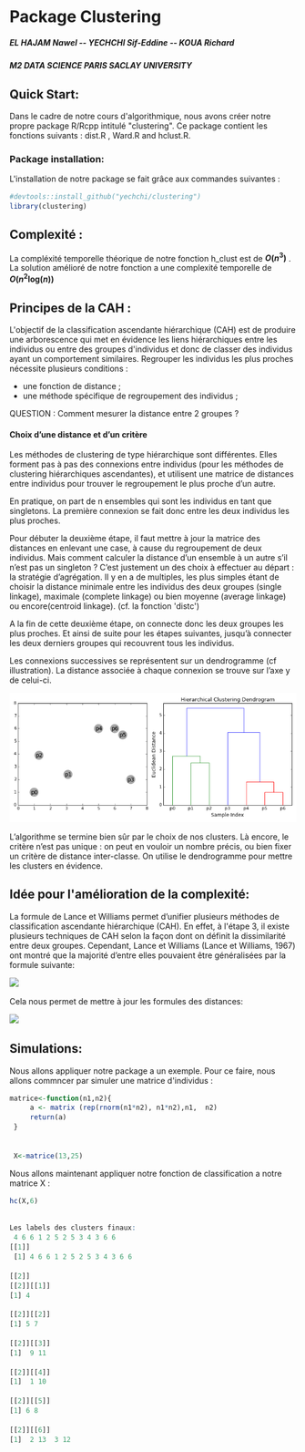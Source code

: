 # Package Clustering

##### EL HAJAM Nawel -- YECHCHI Sif-Eddine -- KOUA Richard

##### M2 DATA SCIENCE PARIS SACLAY UNIVERSITY



## Quick Start:

Dans le cadre de notre cours d'algorithmique, nous avons créer notre propre package R/Rcpp intitulé "clustering".
Ce package contient les fonctions suivants : dist.R , Ward.R and hclust.R.

### Package installation:

L'installation de notre package se fait grâce aux commandes suivantes : 


``` r
#devtools::install_github("yechchi/clustering")
library(clustering)
```

## Complexité :


La compléxité temporelle théorique de notre fonction h_clust est de  ***O*(*n*<sup>3</sup>)** .
La solution amélioré de notre fonction a une complexité temporelle de ***O*(*n*<sup>2</sup>log(*n*))** 

## Principes de la CAH : 

L'objectif de la classification ascendante hiérarchique (CAH) est de produire une arborescence qui met en évidence les liens hiérarchiques entre les individus ou entre des groupes d'individus et donc de classer des individus ayant un comportement similaires.
 Regrouper les individus les plus proches nécessite plusieurs conditions :
-  une fonction de distance ;
-  une méthode spécifique de regroupement des individus ;

QUESTION : Comment mesurer la  distance  entre 2 groupes ?

#### Choix d’une distance et d’un critère

Les méthodes de clustering de type hiérarchique sont différentes. Elles forment pas à pas des connexions entre individus (pour les méthodes de clustering hiérarchiques ascendantes), et utilisent une matrice de distances entre individus pour trouver le regroupement le plus proche d’un autre.

En pratique, on part de n ensembles qui sont les individus en tant que singletons. La première connexion se fait donc entre les deux individus les plus proches.

Pour débuter la deuxième étape, il faut mettre à jour la matrice des distances en enlevant une case, à cause du regroupement de deux individus. 
Mais comment calculer la distance d’un ensemble à un autre s’il n’est pas un singleton ? C’est justement un des choix à effectuer au départ : la stratégie d’agrégation. Il y en a de multiples, les plus simples étant de choisir la distance minimale entre les individus des deux groupes (single linkage), maximale (complete linkage) ou bien moyenne (average linkage) ou encore(centroid linkage). (cf. la fonction 'distc')

A la fin de cette deuxième étape, on connecte donc les deux groupes les plus proches. Et ainsi de suite pour les étapes suivantes, jusqu’à connecter les deux derniers groupes qui recouvrent tous les individus.

Les connexions successives se représentent sur un dendrogramme (cf illustration). La distance associée à chaque connexion se trouve sur l’axe y de celui-ci.

![](hierarchical.gif)

L’algorithme se termine bien sûr par le choix de nos clusters. Là encore, le critère n’est pas unique : on peut en vouloir un nombre précis, ou bien fixer un critère de distance inter-classe. On utilise le dendrogramme pour mettre les clusters en évidence.


## Idée pour l'amélioration de la complexité:

La formule de Lance et Williams permet d’unifier plusieurs méthodes
de classification ascendante hiérarchique (CAH). En effet, à l'étape 3, il existe plusieurs techniques de CAH selon la façon dont on définit la dissimilarité entre deux groupes. Cependant, Lance et Williams (Lance et Williams, 1967) ont montré que la majorité d’entre elles pouvaient
être généralisées par la formule suivante: 

![](README_files/formula.png)

Cela nous permet de mettre à jour les formules des distances:

![](README_files/lance.png)


## Simulations:

Nous allons appliquer notre package a un exemple.
Pour ce faire, nous allons commncer par simuler une matrice d'individus :


``` r
matrice<-function(n1,n2){
     a <- matrix (rep(rnorm(n1*n2), n1*n2),n1,  n2)
     return(a)
 }
 
 
 X<-matrice(13,25)
```

Nous allons maintenant appliquer notre fonction de classification a notre matrice X :


``` r
hc(X,6)
```

``` r

Les labels des clusters finaux:
 4 6 6 1 2 5 2 5 3 4 3 6 6 
[[1]]
 [1] 4 6 6 1 2 5 2 5 3 4 3 6 6

[[2]]
[[2]][[1]]
[1] 4

[[2]][[2]]
[1] 5 7

[[2]][[3]]
[1]  9 11

[[2]][[4]]
[1]  1 10

[[2]][[5]]
[1] 6 8

[[2]][[6]]
[1]  2 13  3 12
```

